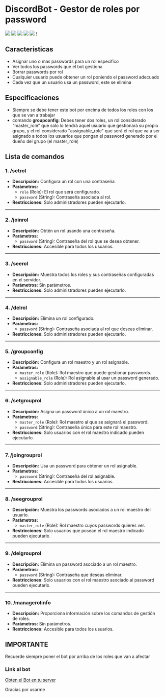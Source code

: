 # DiscordBot - Gestor de roles por password

![](https://img.shields.io/github/stars/MASISOMETAL/discord-bot-manage-rol.svg) ![](https://img.shields.io/github/forks/MASISOMETAL/discord-bot-manage-rol.svg) ![](https://img.shields.io/github/tag/MASISOMETAL/discord-bot-manage-rol.svg) ![](https://img.shields.io/github/release/MASISOMETAL/discord-bot-manage-rol.svg) ![](https://img.shields.io/github/issues/MASISOMETAL/discord-bot-manage-rol.svg) !


## Caracteristicas

- Asignar uno o mas passwords para un rol especifico
- Ver todos los passwords que el bot gestiona
- Borrar passwords por rol
- Cualquier usuario puede obtener un rol poniendo el password adecuado
- Cada vez que un usuario usa un password, este se elimina

## Especificaciones

- Siempre se debe tener este bot por encima de todos los roles con los que se van a trabajar
- comando **groupconfig**: Debes tener dos roles, un rol considerado "master_role" que solo lo tendrá aquel usuario que gestionará su propio grupo, y el rol considerado "assignable_role" que será el rol que va a ser asignado a todos los usuarios que pongan el password generado por el dueño del grupo (el master_role)

## Lista de comandos

### **1. /setrol**
- **Descripción:** Configura un rol con una contraseña.
- **Parámetros:**
  - `role` (Role): El rol que será configurado.
  - `password` (String): Contraseña asociada al rol.
- **Restricciones:** Solo administradores pueden ejecutarlo.

---

### **2. /joinrol**
- **Descripción:** Obtén un rol usando una contraseña.
- **Parámetros:**
  - `password` (String): Contraseña del rol que se desea obtener.
- **Restricciones:** Accesible para todos los usuarios.

---

### **3. /seerol**
- **Descripción:** Muestra todos los roles y sus contraseñas configuradas en el servidor.
- **Parámetros:** Sin parámetros.
- **Restricciones:** Solo administradores pueden ejecutarlo.

---

### **4. /delrol**
- **Descripción:** Elimina un rol configurado.
- **Parámetros:**
  - `password` (String): Contraseña asociada al rol que deseas eliminar.
- **Restricciones:** Solo administradores pueden ejecutarlo.

---

### **5. /groupconfig**
- **Descripción:** Configura un rol maestro y un rol asignable.
- **Parámetros:**
  - `master_role` (Role): Rol maestro que puede gestionar passwords.
  - `assignable_role` (Role): Rol asignable al usar un password generado.
- **Restricciones:** Solo administradores pueden ejecutarlo.

---

### **6. /setgrouprol**
- **Descripción:** Asigna un password único a un rol maestro.
- **Parámetros:**
  - `master_role` (Role): Rol maestro al que se asignará el password.
  - `password` (String): Contraseña única para este rol maestro.
- **Restricciones:** Solo usuarios con el rol maestro indicado pueden ejecutarlo.

---

### **7. /joingrouprol**
- **Descripción:** Usa un password para obtener un rol asignable.
- **Parámetros:**
  - `password` (String): Contraseña del rol asignable.
- **Restricciones:** Accesible para todos los usuarios.

---

### **8. /seegrouprol**
- **Descripción:** Muestra los passwords asociados a un rol maestro del usuario.
- **Parámetros:**
  - `master_role` (Role): Rol maestro cuyos passwords quieres ver.
- **Restricciones:** Solo usuarios que posean el rol maestro indicado pueden ejecutarlo.

---

### **9. /delgrouprol**
- **Descripción:** Elimina un password asociado a un rol maestro.
- **Parámetros:**
  - `password` (String): Contraseña que deseas eliminar.
- **Restricciones:** Solo usuarios con el rol maestro asociado al password pueden ejecutarlo.

---

### **10. /managerolinfo**
- **Descripción:** Proporciona información sobre los comandos de gestión de roles.
- **Parámetros:** Sin parámetros.
- **Restricciones:** Accesible para todos los usuarios.

## IMPORTANTE

Recuerde siempre poner el bot por arriba de los roles que van a afectar

### Link al bot
[Obten el Bot en tu server](https://discord.com/oauth2/authorize?client_id=1364981410200424520&permissions=268453888&integration_type=0&scope=bot+applications.commands)

Gracias por usarme